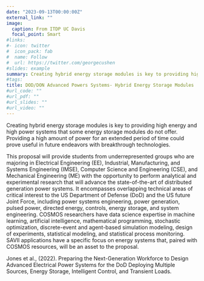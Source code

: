 ```yaml
---
date: "2023-09-13T00:00:00Z"
external_link: ""
image:
  caption: From ITDP UC Davis
  focal_point: Smart
#links:
#- icon: twitter
#  icon_pack: fab
#  name: Follow
#  url: https://twitter.com/georgecushen
#slides: example
summary: Creating hybrid energy storage modules is key to providing high energy and high power systems
#tags:
title: DOD/DON Advanced Powers Systems- Hybrid Energy Storage Modules
#url_code: ""
#url_pdf: ""
#url_slides: ""
#url_video: ""
---
```


Creating hybrid energy storage modules is key to providing high energy and high power systems that some energy storage modules do not offer. Providing a high amount of power for an extended period of time could prove useful in future endeavors with breakthrough technologies.

This proposal will provide students from underrepresented groups who are majoring in Electrical Engineering (EE), Industrial, Manufacturing, and Systems Engineering (IMSE), Computer Science and Engineering (CSE), and Mechanical Engineering (ME) with the opportunity to perform analytical and experimental research that will advance the state-of-the-art of distributed generation power systems. It encompasses overlapping technical areas of critical interest to the US Department of Defense (DoD) and the US future Joint Force, including power systems engineering, power generation, pulsed power, directed energy, controls, energy storage, and system engineering. COSMOS researchers have data science expertise in machine learning, artificial intelligence, mathematical programming, stochastic optimization, discrete-event and agent-based simulation modeling, design of experiments, statistical modeling, and statistical process monitoring. SAVII applications have a specific focus on energy systems that, paired with COSMOS resources, will be an asset to the proposal.

Jones et al., (2022). 
Preparing the Next-Generation Workforce to Design Advanced Electrical Power Systems for the DoD Deploying Multiple Sources, Energy Storage, Intelligent Control, and Transient Loads.

